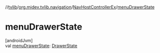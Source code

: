 //[tvlib](../../../index.md)/[org.mjdev.tvlib.navigation](../index.md)/[NavHostControllerEx](index.md)/[menuDrawerState](menu-drawer-state.md)

# menuDrawerState

[androidJvm]\
val [menuDrawerState](menu-drawer-state.md): [DrawerState](https://developer.android.com/reference/kotlin/androidx/tv/material3/DrawerState.html)
